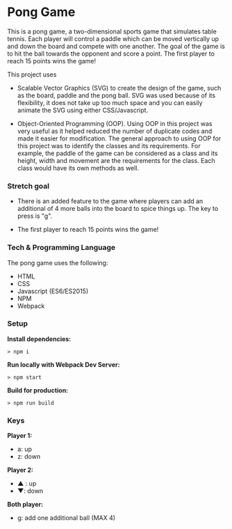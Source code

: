 # Pong Game

This is a pong game, a two-dimensional sports game that simulates table tennis. Each player will control a paddle which can be moved vertically up and down the board and compete with one another. The goal of the game is to hit the ball towards the opponent and score a point. The first player to reach 15 points wins the game!

This project uses

* Scalable Vector Graphics (SVG) to create the design of the game, such as the board, paddle and the pong ball. SVG was used because of its flexibility, it does not take up too much space and you can easily animate the SVG using either CSS/Javascript. 

* Object-Oriented Programming (OOP). Using OOP in this project was very useful as it helped reduced the number of duplicate codes and made it easier for modification. The general approach to using OOP for this project was to identify the classes and its requirements. For example, the paddle of the game can be considered as a class and its height, width and movement are the requirements for the class. Each class would have its own methods as well.

### Stretch goal

* There is an added feature to the game where players can add an additional of 4 more balls into the board to spice things up. The key to press is "g".

* The first player to reach 15 points wins the game!


### Tech & Programming Language
The pong game uses the following:

* HTML
* CSS
* Javascript (ES6/ES2015)
* NPM
* Webpack

### Setup

**Install dependencies:**

`> npm i`

**Run locally with Webpack Dev Server:**

`> npm start`

**Build for production:**

`> npm run build`

### Keys

**Player 1:**
* a: up
* z: down

**Player 2:**
* ▲ : up
* ▼: down

**Both player:**
* g: add one additional ball (MAX 4)
